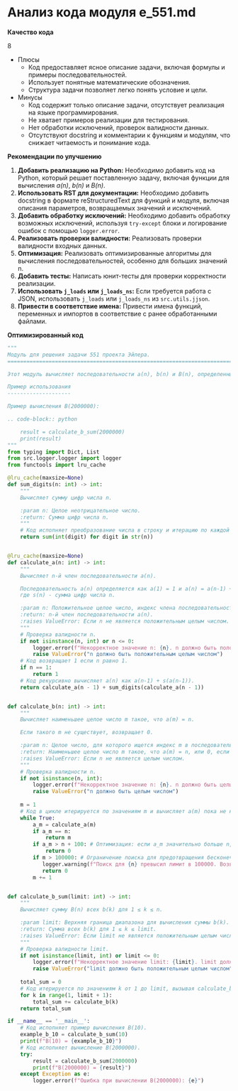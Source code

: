# Анализ кода модуля e_551.md

**Качество кода**

8
-  Плюсы
    - Код предоставляет ясное описание задачи, включая формулы и примеры последовательностей.
    - Использует понятные математические обозначения.
    - Структура задачи позволяет легко понять условие и цели.
-  Минусы
    - Код содержит только описание задачи, отсутствует реализация на языке программирования.
    - Не хватает примеров реализации для тестирования.
    - Нет обработки исключений, проверок валидности данных.
    - Отсутствуют docstring и комментарии к функциям и модулям, что снижает читаемость и понимание кода.

**Рекомендации по улучшению**
1. **Добавить реализацию на Python:** Необходимо добавить код на Python, который решает поставленную задачу, включая функции для вычисления *a(n)*, *b(n)* и *B(n)*.
2. **Использовать RST для документации:** Необходимо добавить docstring в формате reStructuredText для функций и модуля, включая описания параметров, возвращаемых значений и исключений.
3. **Добавить обработку исключений:** Необходимо добавить обработку возможных исключений, используя `try-except` блоки и логирование ошибок с помощью `logger.error`.
4. **Реализовать проверки валидности:** Реализовать проверки валидности входных данных.
5. **Оптимизация:** Реализовать оптимизированные алгоритмы для вычисления последовательностей, особенно для больших значений n.
6.  **Добавить тесты:** Написать юнит-тесты для проверки корректности реализации.
7. **Использовать `j_loads` или `j_loads_ns`:** Если требуется работа с JSON, использовать `j_loads` или `j_loads_ns` из `src.utils.jjson`.
8. **Привести в соответствие имена:** Привести имена функций, переменных и импортов в соответствие с ранее обработанными файлами.

**Оптимизированный код**
```python
"""
Модуль для решения задачи 551 проекта Эйлера.
=========================================================================================

Этот модуль вычисляет последовательности a(n), b(n) и B(n), определенные в задаче.

Пример использования
--------------------

Пример вычисления B(2000000):

.. code-block:: python

    result = calculate_b_sum(2000000)
    print(result)
"""
from typing import Dict, List
from src.logger.logger import logger
from functools import lru_cache

@lru_cache(maxsize=None)
def sum_digits(n: int) -> int:
    """
    Вычисляет сумму цифр числа n.

    :param n: Целое неотрицательное число.
    :return: Сумма цифр числа n.
    """
    # Код исполняет преобразование числа в строку и итерацию по каждой цифре, преобразуя её обратно в целое число.
    return sum(int(digit) for digit in str(n))


@lru_cache(maxsize=None)
def calculate_a(n: int) -> int:
    """
    Вычисляет n-й член последовательности a(n).

    Последовательность a(n) определяется как a(1) = 1 и a(n) = a(n-1) + s(a(n-1)),
    где s(n) - сумма цифр числа n.

    :param n: Положительное целое число, индекс члена последовательности.
    :return: n-й член последовательности a(n).
    :raises ValueError: Если n не является положительным целым числом.
    """
    # Проверка валидности n.
    if not isinstance(n, int) or n <= 0:
        logger.error(f"Некорректное значение n: {n}. n должно быть положительным целым числом.")
        raise ValueError("n должно быть положительным целым числом")
    # Код возвращает 1 если n равно 1.
    if n == 1:
        return 1
    # Код рекурсивно вычисляет a(n) как a(n-1) + s(a(n-1)).
    return calculate_a(n - 1) + sum_digits(calculate_a(n - 1))


def calculate_b(n: int) -> int:
    """
    Вычисляет наименьшее целое число m такое, что a(m) = n.

    Если такого m не существует, возвращает 0.

    :param n: Целое число, для которого ищется индекс m в последовательности a(n).
    :return: Наименьшее целое число m такое, что a(m) = n, или 0, если такого m нет.
    :raises ValueError: Если n не является целым числом.
    """
    # Проверка валидности n.
    if not isinstance(n, int):
        logger.error(f"Некорректное значение n: {n}. n должно быть целым числом.")
        raise ValueError("n должно быть целым числом")
    
    m = 1
    # Код в цикле итерируется по значениям m и вычисляет a(m) пока не найдет соответствие или не превысит разумный предел.
    while True:
        a_m = calculate_a(m)
        if a_m == n:
            return m
        if a_m > n + 100: # Оптимизация: если a_m значительно больше n, то можно прекратить поиск.
            return 0
        if m > 100000: # Ограничение поиска для предотвращения бесконечного цикла.
           logger.warning(f"Поиск для {n} превысил лимит в 100000. Возвращено 0.")
           return 0
        m += 1


def calculate_b_sum(limit: int) -> int:
    """
    Вычисляет сумму B(n) всех b(k) для 1 ≤ k ≤ n.

    :param limit: Верхняя граница диапазона для вычисления суммы b(k).
    :return: Сумма всех b(k) для 1 ≤ k ≤ limit.
    :raises ValueError: Если limit не является положительным целым числом.
    """
    # Проверка валидности limit.
    if not isinstance(limit, int) or limit <= 0:
        logger.error(f"Некорректное значение limit: {limit}. limit должно быть положительным целым числом.")
        raise ValueError("limit должно быть положительным целым числом")
    
    total_sum = 0
    # Код итерируется по значениям k от 1 до limit, вызывая calculate_b для каждого k, и суммирует результаты.
    for k in range(1, limit + 1):
        total_sum += calculate_b(k)
    return total_sum

if __name__ == '__main__':
    # Код исполняет пример вычисления B(10).
    example_b_10 = calculate_b_sum(10)
    print(f"B(10) = {example_b_10}")
    # Код исполняет вычисление B(2000000).
    try:
        result = calculate_b_sum(2000000)
        print(f"B(2000000) = {result}")
    except Exception as e:
        logger.error(f"Ошибка при вычислении B(2000000): {e}")
```